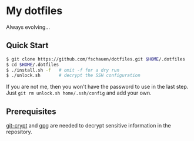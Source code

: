 # My dotfiles

Always evolving...

## Quick Start

```bash
$ git clone https://github.com/fschauen/dotfiles.git $HOME/.dotfiles
$ cd $HOME/.dotfiles
$ ./install.sh -f   # omit -f for a dry run
$ ./unlock.sh       # decrypt the SSH configuration
```

If you are not me, then you won't have the password to use in the last step.
Just `git rm unlock.sh home/.ssh/config` and add your own.

## Prerequisites

[git-crypt][] and [gpg][] are needed to decrypt sensitive information
in the repository.

[git-crypt]: https://github.com/AGWA/git-crypt
[gpg]: https://gnupg.org

